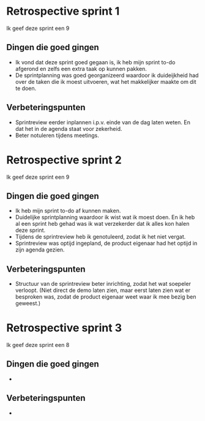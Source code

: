 # Retrospective sprint 1

Ik geef deze sprint een 9
## Dingen die goed gingen
* Ik vond dat deze sprint goed gegaan is, ik heb mijn sprint to-do afgerond en zelfs een extra taak op kunnen pakken.
* De sprintplanning was goed georganizeerd waardoor ik duideijkheid had over de taken die ik moest uitvoeren, wat het makkelijker maakte om dit te doen.

## Verbeteringspunten
* Sprintreview eerder inplannen i.p.v. einde van de dag laten weten. En dat het in de agenda staat voor zekerheid.
* Beter notuleren tijdens meetings.

# Retrospective sprint 2

Ik geef deze sprint een 9
## Dingen die goed gingen
* Ik heb mijn sprint to-do af kunnen maken.
* Duidelijke sprintplanning waardoor ik wist wat ik moest doen. En ik heb al een sprint heb gehad was ik wat verzekerder dat ik alles kon halen deze sprint.
* Tijdens de sprintreview heb ik genotuleerd, zodat ik het niet vergat.
* Sprintreview was optijd ingepland, de product eigenaar had het optijd in zijn agenda gezien.

## Verbeteringspunten
* Structuur van de sprintreview beter inrichting, zodat het wat soepeler verloopt. 
(Niet direct de demo laten zien, maar eerst laten zien wat er besproken was, zodat de product eigenaar weet waar ik mee bezig ben geweest.)

# Retrospective sprint 3
Ik geef deze sprint een 8
## Dingen die goed gingen
* 

## Verbeteringspunten
* 
